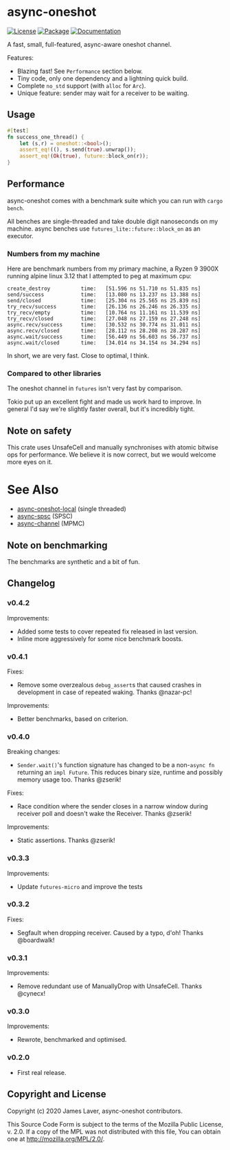 # async-oneshot

[![License](https://img.shields.io/crates/l/async-oneshot.svg)](https://github.com/irrustible/async-oneshot/blob/main/LICENSE)
[![Package](https://img.shields.io/crates/v/async-oneshot.svg)](https://crates.io/crates/async-oneshot)
[![Documentation](https://docs.rs/async-oneshot/badge.svg)](https://docs.rs/async-oneshot)

A fast, small, full-featured, async-aware oneshot channel.

Features:

* Blazing fast! See `Performance` section below.
* Tiny code, only one dependency and a lightning quick build.
* Complete `no_std` support (with `alloc` for `Arc`).
* Unique feature: sender may wait for a receiver to be waiting.

## Usage

```rust
#[test]
fn success_one_thread() {
    let (s,r) = oneshot::<bool>();
    assert_eq!((), s.send(true).unwrap());
    assert_eq!(Ok(true), future::block_on(r));
}
```

## Performance

async-oneshot comes with a benchmark suite which you can run with
`cargo bench`.

All benches are single-threaded and take double digit nanoseconds on
my machine. async benches use `futures_lite::future::block_on` as an
executor.

### Numbers from my machine

Here are benchmark numbers from my primary machine, a Ryzen 9 3900X
running alpine linux 3.12 that I attempted to peg at maximum cpu:

```
create_destroy          time:   [51.596 ns 51.710 ns 51.835 ns]
send/success            time:   [13.080 ns 13.237 ns 13.388 ns]
send/closed             time:   [25.304 ns 25.565 ns 25.839 ns]
try_recv/success        time:   [26.136 ns 26.246 ns 26.335 ns]
try_recv/empty          time:   [10.764 ns 11.161 ns 11.539 ns]
try_recv/closed         time:   [27.048 ns 27.159 ns 27.248 ns]
async.recv/success      time:   [30.532 ns 30.774 ns 31.011 ns]
async.recv/closed       time:   [28.112 ns 28.208 ns 28.287 ns]
async.wait/success      time:   [56.449 ns 56.603 ns 56.737 ns]
async.wait/closed       time:   [34.014 ns 34.154 ns 34.294 ns]
```

In short, we are very fast. Close to optimal, I think.

### Compared to other libraries

The oneshot channel in `futures` isn't very fast by comparison.

Tokio put up an excellent fight and made us work hard to improve. In
general I'd say we're slightly faster overall, but it's incredibly
tight.

## Note on safety

This crate uses UnsafeCell and manually synchronises with atomic
bitwise ops for performance. We believe it is now correct, but we
would welcome more eyes on it.

# See Also

* [async-oneshot-local](https://github.com/irrustible/async-oneshot-local) (single threaded)
* [async-spsc](https://github.com/irrustible/async-spsc) (SPSC)
* [async-channel](https://github.com/stjepang/async-channel) (MPMC)

## Note on benchmarking

The benchmarks are synthetic and a bit of fun.

## Changelog

### v0.4.2

Improvements:

* Added some tests to cover repeated fix released in last version.
* Inline more aggressively for some nice benchmark boosts.

### v0.4.1

Fixes:

* Remove some overzealous `debug_assert`s that caused crashes in
  development in case of repeated waking. Thanks @nazar-pc!

Improvements:

* Better benchmarks, based on criterion.

### v0.4.0

Breaking changes:

* `Sender.wait()`'s function signature has changed to be a non-`async
  fn` returning an `impl Future`. This reduces binary size, runtime
  and possibly memory usage too. Thanks @zserik!

Fixes:

* Race condition where the sender closes in a narrow window during
  receiver poll and doesn't wake the Receiver. Thanks @zserik!

Improvements:

 * Static assertions. Thanks @zserik!

### v0.3.3

Improvements:

* Update `futures-micro` and improve the tests

### v0.3.2

Fixes:

* Segfault when dropping receiver. Caused by a typo, d'oh! Thanks @boardwalk!

### v0.3.1

Improvements:

* Remove redundant use of ManuallyDrop with UnsafeCell. Thanks @cynecx!

### v0.3.0

Improvements:

* Rewrote, benchmarked and optimised.

### v0.2.0

* First real release.

## Copyright and License

Copyright (c) 2020 James Laver, async-oneshot contributors.

This Source Code Form is subject to the terms of the Mozilla Public
License, v. 2.0. If a copy of the MPL was not distributed with this
file, You can obtain one at http://mozilla.org/MPL/2.0/.
